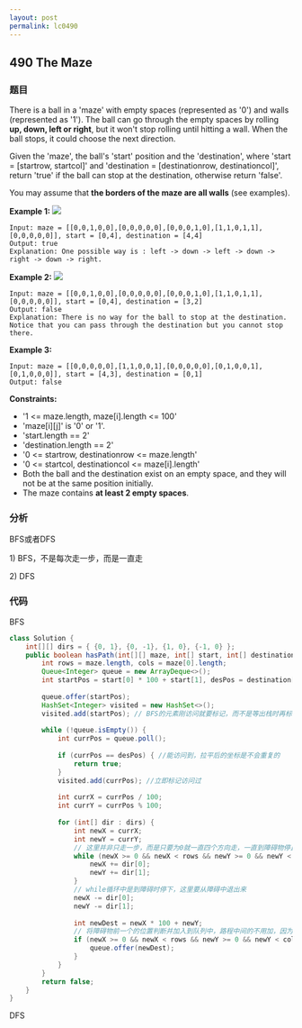 ```yaml
---
layout: post
permalink: lc0490
---
```


## 490 The Maze

### 题目

There is a ball in a 'maze' with empty spaces \(represented as '0'\) and walls \(represented as '1'\). The ball can go through the empty spaces by rolling **up, down, left or right**, but it won't stop rolling until hitting a wall. When the ball stops, it could choose the next direction.

Given the 'maze', the ball's 'start' position and the 'destination', where 'start = [startrow, startcol]' and 'destination = [destinationrow, destinationcol]', return 'true' if the ball can stop at the destination, otherwise return 'false'.

You may assume that **the borders of the maze are all walls** \(see examples\).

**Example 1:** ![](https://assets.leetcode.com/uploads/2020/09/01/maze1.png)

```text
Input: maze = [[0,0,1,0,0],[0,0,0,0,0],[0,0,0,1,0],[1,1,0,1,1],[0,0,0,0,0]], start = [0,4], destination = [4,4]
Output: true
Explanation: One possible way is : left -> down -> left -> down -> right -> down -> right.
```

**Example 2:** ![](https://assets.leetcode.com/uploads/2020/09/01/maze2.png)

```text
Input: maze = [[0,0,1,0,0],[0,0,0,0,0],[0,0,0,1,0],[1,1,0,1,1],[0,0,0,0,0]], start = [0,4], destination = [3,2]
Output: false
Explanation: There is no way for the ball to stop at the destination. Notice that you can pass through the destination but you cannot stop there.
```

**Example 3:**

```text
Input: maze = [[0,0,0,0,0],[1,1,0,0,1],[0,0,0,0,0],[0,1,0,0,1],[0,1,0,0,0]], start = [4,3], destination = [0,1]
Output: false
```

**Constraints:**

* '1 <= maze.length, maze[i].length <= 100'
* 'maze[i][j]' is '0' or '1'.
* 'start.length == 2'
* 'destination.length == 2'
* '0 <= startrow, destinationrow <= maze.length'
* '0 <= startcol, destinationcol <= maze[i].length'
* Both the ball and the destination exist on an empty space, and they will not be at the same position initially.
* The maze contains **at least 2 empty spaces**.

### 分析

BFS或者DFS

1\) BFS，不是每次走一步，而是一直走

2\) DFS

### 代码

BFS

```java
class Solution {
    int[][] dirs = { {0, 1}, {0, -1}, {1, 0}, {-1, 0} };
    public boolean hasPath(int[][] maze, int[] start, int[] destination) {
        int rows = maze.length, cols = maze[0].length;
        Queue<Integer> queue = new ArrayDeque<>();
        int startPos = start[0] * 100 + start[1], desPos = destination[0] * 100 + destination[1];
        
        queue.offer(startPos);
        HashSet<Integer> visited = new HashSet<>();
        visited.add(startPos); // BFS的元素刚访问就要标记，而不是等出栈时再标记，否则会重复访问
        
        while (!queue.isEmpty()) {
            int currPos = queue.poll();
            
            if (currPos == desPos) { //能访问到，拉平后的坐标是不会重复的
                return true;
            }
            visited.add(currPos); //立即标记访问过
            
            int currX = currPos / 100;
            int currY = currPos % 100;
            
            for (int[] dir : dirs) {
                int newX = currX;
                int newY = currY;
                // 这里并非只走一步，而是只要为0就一直四个方向走，一直到障碍物停止
                while (newX >= 0 && newX < rows && newY >= 0 && newY < cols && maze[newX][newY] == 0) {
                    newX += dir[0];
                    newY += dir[1];
                }
                // while循环中是到障碍时停下，这里要从障碍中退出来
                newX -= dir[0];
                newY -= dir[1];
                
                int newDest = newX * 100 + newY;
                // 将障碍物前一个的位置判断并加入到队列中，路程中间的不用加，因为可能重复访问
                if (newX >= 0 && newX < rows && newY >= 0 && newY < cols && !visited.contains(newDest)) {
                    queue.offer(newDest);
                }
            }
        }
        return false;
    }
}
```

DFS

